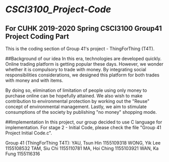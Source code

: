 # *CSCI3100_Project-Code*
## For CUHK 2019-2020 Spring CSCI3100 Group41 Project Coding Part
This is the coding section of Group 41's project - ThingForThing (T4T).

##Background of our idea
In this era, technologies are developed quickly. Online trading platform is getting popular these days.
However, we wonder whether it is compulsory to trade with money. By integrating social responsibilities
considerations, we designed this platform for both trades with money and with items.

By doing so, elimination of limitation of people using only money to purchase online can be hopefully 
attained. We also wish to make contribution to environmental protection by working out the "Reuse" concept
of environmental management. Lastly, we aim to stimulate consumptions of the society by publishing "no
money" shopping mode.

##Implementation
In this project, our group decided to use C language for implementation.
For stage 2 - Initial Code, please check the file "Group 41 Project Initial Code.c".

Group 41 (ThingForThing T4T):
YAU, Tsun Hin 1155109318
WONG, Yik Lee 1155108532
TAM, Siu Chi  1155110781
MA, Hoi Ching 1155103921
WAN, Ka Fung  1155116316

